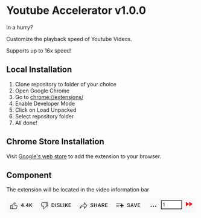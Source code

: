 # Youtube Accelerator v1.0.0

In a hurry?

Customize the playback speed of Youtube Videos.

Supports up to 16x speed!

## Local Installation

1. Clone repository to folder of your choice
2. Open Google Chrome
3. Go to [chrome://extensions/](chrome://extensions/)
4. Enable Developer Mode
5. Click on Load Unpacked
6. Select repository folder
7. All done!

## Chrome Store Installation

Visit [Google's web store](https://chrome.google.com/webstore/detail/youtube-accelerator/ajobbbellhaokbfkgkcpapmbenlccokd) to add the extension to your browser.

## Component

The extension will be located in the video information bar

![Booster Component](./docs/component.png)
